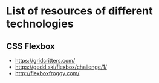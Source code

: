 # List of resources of different technologies

## CSS Flexbox
- https://gridcritters.com/
- https://gedd.ski/flexbox/challenge/1/
- http://flexboxfroggy.com/

